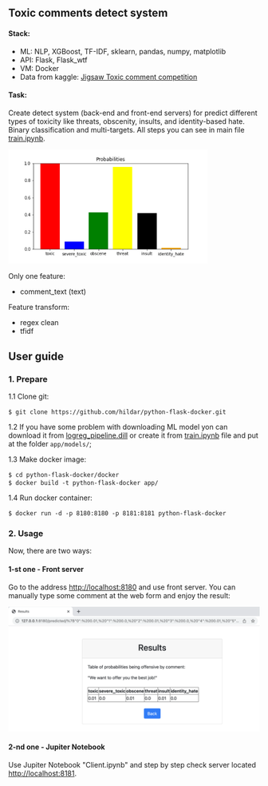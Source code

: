 ## Toxic comments detect system


#### Stack:

- ML: NLP, XGBoost, TF-IDF, sklearn, pandas, numpy, matplotlib
- API: Flask, Flask_wtf
- VM: Docker
- Data from kaggle: [Jigsaw Toxic comment competition](https://drive.google.com/file/d/1Vdj89P-V11ipZOCFpeM3ggWVWq3O29sj/view?usp=sharing)


#### Task:
Create detect system (back-end and front-end servers) for predict different types of toxicity like threats, obscenity, insults, and identity-based hate. Binary classification and multi-targets. All steps you can see in main file [train.ipynb](https://github.com/hildar/python-flask-docker/blob/main/Train.ipynb).

<img src="example_probs.png" alt="example_probs" width="400"/>


Only one feature:
- comment_text (text)


Feature transform: 
- regex clean
- tfidf


## User guide

### 1. Prepare

1.1 Clone git:
```
$ git clone https://github.com/hildar/python-flask-docker.git
```

1.2 If you have some problem with downloading ML model yon can download it from [logreg_pipeline.dill](https://drive.google.com/file/d/1VqY_LIvb5O4PjSaqMh7vmU3XOE4Ui8cr/view?usp=sharing) or create it from [train.ipynb](https://github.com/hildar/python-flask-docker/blob/main/Train.ipynb) file and put at the folder `app/models/`;


1.3 Make docker image:
```
$ cd python-flask-docker/docker
$ docker build -t python-flask-docker app/
```

1.4 Run docker container:
```
$ docker run -d -p 8180:8180 -p 8181:8181 python-flask-docker
```


### 2. Usage

Now, there are two ways: 

#### 1-st one - Front server

Go to the address [http://localhost:8180](http://localhost:8180) and use front server. You can manually type some comment at the web form and enjoy the result:

<img src="example_front.png" alt="example_front" width="700"/>

#### 2-nd one - Jupiter Notebook

Use Jupiter Notebook "Client.ipynb" and step by step check server located [http://localhost:8181](http://localhost:8181).

